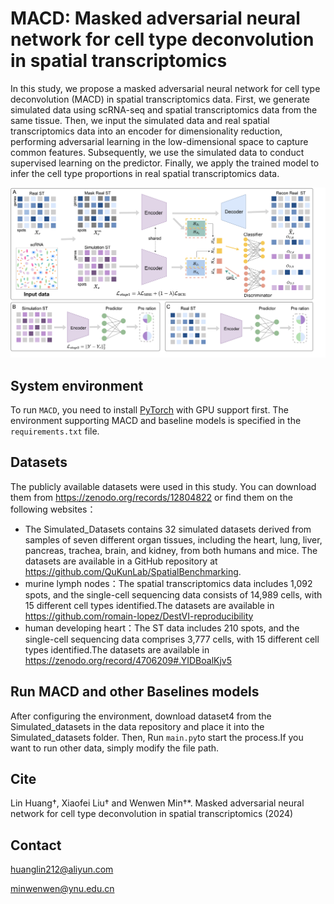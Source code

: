 # MACD: Masked adversarial neural network for cell type deconvolution in spatial transcriptomics
In this study, we propose a masked adversarial neural network for cell type deconvolution (MACD) in spatial transcriptomics data.
First, we generate simulated data using scRNA-seq and spatial transcriptomics data from the same tissue. Then, we input the simulated data and real spatial transcriptomics data into an encoder for dimensionality reduction, performing adversarial learning in the low-dimensional space to capture common features. Subsequently, we use the simulated data to conduct supervised learning on the predictor. Finally, we apply the trained model to infer the cell type proportions in real spatial transcriptomics data.

![(Variational)](workflow.png)


## System environment
To run `MACD`, you need to install [PyTorch](https://pytorch.org) with GPU support first. The environment supporting MACD and baseline models is specified in the `requirements.txt` file.

## Datasets
The publicly available  datasets were used in this study. You can download them from https://zenodo.org/records/12804822 or find them on the following websites：
-  The Simulated_Datasets  contains 32 simulated datasets derived from samples of seven different organ tissues, including the heart, lung, liver, pancreas, trachea, brain, and kidney, from both humans and mice. The datasets are available in a GitHub repository at https://github.com/QuKunLab/SpatialBenchmarking.
-  murine lymph nodes：The spatial transcriptomics data includes 1,092 spots, and the single-cell sequencing data consists of 14,989 cells, with 15 different cell types identified.The datasets are available in https://github.com/romain-lopez/DestVI-reproducibility
- human developing heart：The ST data includes 210 spots, and the single-cell sequencing data comprises 3,777 cells, with 15 different cell types identified.The datasets are available in https://zenodo.org/record/4706209#.YIDBoalKjv5



## Run MACD and other Baselines models
After configuring the environment, download dataset4 from the Simulated_datasets in the data repository and place it into the Simulated_datasets folder. Then, Run `main.py`to start the process.If you want to run other data, simply modify the file path.

## Cite
Lin Huang†, Xiaofei Liu† and Wenwen Min†*. Masked adversarial neural network for cell type deconvolution in spatial transcriptomics (2024)

## Contact
huanglin212@aliyun.com

minwenwen@ynu.edu.cn

